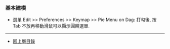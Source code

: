### 基本建模

- 選單 Edit >> Preferences >> Keymap >> Pie Menu on Dag: 打勾後, 按 Tab 不放再移動滑鼠可以顥示圓餅選單.

---

- [回上層目錄](./index.md)
